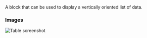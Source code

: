 A block that can be used to display a vertically oriented list of data.

### Images

![Table screenshot](https://gitlab.com/appsemble/appsemble/-/raw/0.18.30/config/assets/list.png)
